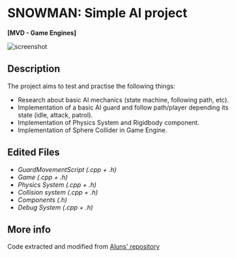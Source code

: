 # SNOWMAN: Simple AI project
**[MVD - Game Engines]**

![screenshot](https://i.imgur.com/D5oHsIS.png)

## Description
The project aims to test and practise the following things:
- Research about basic AI mechanics (state machine, following path, etc).
- Implementation of a basic AI guard and follow path/player depending its state (idle, attack, patrol).
- Implementation of Physics System and Rigidbody component.
- Implementation of Sphere Collider in Game Engine.

## Edited Files
- *GuardMovementScript (.cpp + .h)*
- *Game (.cpp + .h)*
- *Physics System (.cpp + .h)*
- *Collision system (.cpp + .h)*
- *Components (.h)*
- *Debug System (.cpp + .h)*

## More info
Code extracted and modified from [Aluns' repository](https://github.com/AlunAlun/MVD_06_FPS_Levels)

